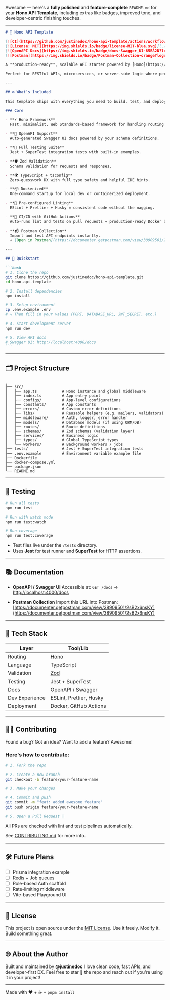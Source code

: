 Awesome — here's a **fully polished** and **feature-complete** `README.md` for your **Hono API Template**, including extras like badges, improved tone, and developer-centric finishing touches.

---

````markdown
# 🧱 Hono API Template

[![CI](https://github.com/justinedoc/hono-api-template/actions/workflows/ci.yml/badge.svg)](https://github.com/justinedoc/hono-api-template/actions)
[![License: MIT](https://img.shields.io/badge/license-MIT-blue.svg)](./LICENSE)
[![OpenAPI Docs](https://img.shields.io/badge/docs-Swagger_UI-85EA2D?logo=swagger&logoColor=white)](http://localhost:4000/docs)
[![Postman](https://img.shields.io/badge/Postman-Collection-orange?logo=postman)](https://documenter.getpostman.com/view/38909501/2sB2x6nsKY)

A **production-ready**, scalable API starter powered by [Hono](https://hono.dev/) and **TypeScript**—built for developers who want speed **and** structure.

Perfect for RESTful APIs, microservices, or server-side logic where performance and developer experience are both a priority.

---

## ⚙️ What’s Included

This template ships with everything you need to build, test, and deploy confidently:

### Core

- **⚡️ Hono Framework**  
  Fast, minimalist, Web Standards-based framework for handling routing and middleware.

- **📘 OpenAPI Support**  
  Auto-generated Swagger UI docs powered by your schema definitions.

- **🧪 Full Testing Suite**  
  Jest + SuperTest integration tests with built-in examples.

- **🛡 Zod Validation**  
  Schema validation for requests and responses.

- **🌍 TypeScript + tsconfig**  
  Zero-guesswork DX with full type safety and helpful IDE hints.

- **📦 Dockerized**  
  One-command startup for local dev or containerized deployment.

- **🧹 Pre-configured Linting**  
  ESLint + Prettier + Husky = consistent code without the nagging.

- **🔁 CI/CD with GitHub Actions**  
  Auto-runs lint and tests on pull requests + production-ready Docker builds.

- **📬 Postman Collection**  
  Import and test API endpoints instantly.  
  ➡️ [Open in Postman](https://documenter.getpostman.com/view/38909501/2sB2x6nsKY)

---

## 🚀 Quickstart

```bash
# 1. Clone the repo
git clone https://github.com/justinedoc/hono-api-template.git
cd hono-api-template

# 2. Install dependencies
npm install

# 3. Setup environment
cp .env.example .env
# ⤷ Then fill in your values (PORT, DATABASE_URL, JWT_SECRET, etc.)

# 4. Start development server
npm run dev

# 5. View API docs
# Swagger UI: http://localhost:4000/docs
```
````

---

## 🗂️ Project Structure

```
.
├── src/
│   ├── app.ts           # Hono instance and global middleware
│   ├── index.ts         # App entry point
│   ├── configs/         # App-level configurations
│   ├── constants/       # App constants
│   ├── errors/          # Custom error definitions
│   ├── libs/            # Reusable helpers (e.g. mailers, validators)
│   ├── middleware/      # Auth, logger, error handler
│   ├── models/          # Database models (if using ORM/DB)
│   ├── routes/          # Route definitions
│   ├── schemas/         # Zod schemas (validation layer)
│   ├── services/        # Business logic
│   ├── types/           # Global TypeScript types
│   └── workers/         # Background workers / jobs
├── tests/               # Jest + SuperTest integration tests
├── .env.example         # Environment variable example file
├── Dockerfile
├── docker-compose.yml
├── package.json
└── README.md
```

---

## 🧪 Testing

```bash
# Run all tests
npm run test

# Run with watch mode
npm run test:watch

# Run coverage
npm run test:coverage
```

- Test files live under the `/tests` directory.
- Uses **Jest** for test runner and **SuperTest** for HTTP assertions.

---

## 📚 Documentation

- **OpenAPI / Swagger UI**
  Accessible at: `GET /docs` → [http://localhost:4000/docs](http://localhost:4000/docs)

- **Postman Collection**
  Import this URL into Postman:
  [https://documenter.getpostman.com/view/38909501/2sB2x6nsKY](https://documenter.getpostman.com/view/38909501/2sB2x6nsKY)

---

## 🧩 Tech Stack

| Layer          | Tool/Lib                 |
| -------------- | ------------------------ |
| Routing        | [Hono](https://hono.dev) |
| Language       | TypeScript               |
| Validation     | [Zod](https://zod.dev)   |
| Testing        | Jest + SuperTest         |
| Docs           | OpenAPI / Swagger        |
| Dev Experience | ESLint, Prettier, Husky  |
| Deployment     | Docker, GitHub Actions   |

---

## 🧑‍💻 Contributing

Found a bug? Got an idea? Want to add a feature? Awesome!

### Here's how to contribute:

```bash
# 1. Fork the repo

# 2. Create a new branch
git checkout -b feature/your-feature-name

# 3. Make your changes

# 4. Commit and push
git commit -m "feat: added awesome feature"
git push origin feature/your-feature-name

# 5. Open a Pull Request 🎉
```

All PRs are checked with lint and test pipelines automatically.

See [CONTRIBUTING.md](./CONTRIBUTING.md) for more info.

---

## 🛠 Future Plans

- [ ] Prisma integration example
- [ ] Redis + Job queues
- [ ] Role-based Auth scaffold
- [ ] Rate-limiting middleware
- [ ] Vite-based Playground UI

---

## 📄 License

This project is open source under the [MIT License](./LICENSE).
Use it freely. Modify it. Build something great.

---

## 🌐 About the Author

Built and maintained by [**@justinedoc**](https://github.com/justinedoc)
I love clean code, fast APIs, and developer-first DX.
Feel free to star 🌟 the repo and reach out if you're using it in your project!

---

Made with ❤️ + ☕ + `pnpm install`
